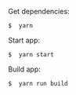 Get dependencies:

```
$  yarn
```

Start app:

```
$  yarn start
```

Build app:

```
$  yarn run build 
```